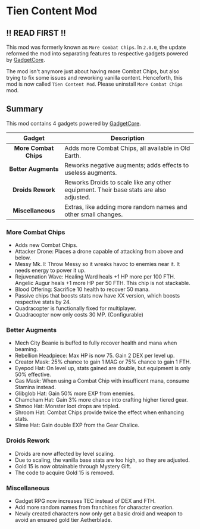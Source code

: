 # Tien Content Mod

## !! READ FIRST !!

This mod was formerly known as `More Combat Chips`. In `2.0.0`, the update reformed the mod into separating features to respective gadgets powered by [GadgetCore](https://github.com/SuperKael/Gadget-Core).

The mod isn't anymore just about having more Combat Chips, but also trying to fix some issues and reworking vanilla content. Henceforth, this mod is now called `Tien Content Mod`. Please uninstall `More Combat Chips` mod.

## Summary

This mod contains 4 gadgets powered by [GadgetCore](https://github.com/SuperKael/Gadget-Core).

| Gadget | Description |
| :----: | ----------- |
| **More Combat Chips** | Adds more Combat Chips, all available in Old Earth. |
| **Better Augments** | Reworks negative augments; adds effects to useless augments. |
| **Droids Rework** | Reworks Droids to scale like any other equipment. Their base stats are also adjusted. |
| **Miscellaneous** | Extras, like adding more random names and other small changes. |

### More Combat Chips

- Adds new Combat Chips.
- Attacker Drone: Places a drone capable of attacking from above and below.
- Messy Mk. I: Throw Messy so it wreaks havoc to enemies near it. It needs energy to power it up.
- Rejuvenation Wave: Healing Ward heals +1 HP more per 100 FTH. Angelic Augur heals +1 more HP per 50 FTH. This chip is not stackable.
- Blood Offering: Sacrifice 10 health to recover 50 mana.
- Passive chips that boosts stats now have XX version, which boosts respective stats by 24.
- Quadracopter is functionally fixed for multiplayer.
- Quadracopter now only costs 30 MP. (Configurable)

### Better Augments

- Mech City Beanie is buffed to fully recover health and mana when beaming.
- Rebellion Headpiece: Max HP is now 75. Gain 2 DEX per level up.
- Creator Mask: 25% chance to gain 1 MAG or 75% chance to gain 1 FTH.
- Eyepod Hat: On level up, stats gained are double, but equipment is only 50% effective.
- Gas Mask: When using a Combat Chip with insufficent mana, consume Stamina instead.
- Glibglob Hat: Gain 50% more EXP from enemies.
- Chamcham Hat: Gain 3% more chance into crafting higher tiered gear.
- Shmoo Hat: Monster loot drops are tripled.
- Shroom Hat: Combat Chips provide twice the effect when enhancing stats.
- Slime Hat: Gain double EXP from the Gear Chalice.

### Droids Rework

- Droids are now affected by level scaling.
- Due to scaling, the vanilla base stats are too high, so they are adjusted.
- Gold 15 is now obtainable through Mystery Gift.
- The code to acquire Gold 15 is removed.

### Miscellaneous

- Gadget RPG now increases TEC instead of DEX and FTH.
- Add more random names from franchises for character creation.
- Newly created characters now only get a basic droid and weapon to avoid an ensured gold tier Aetherblade.